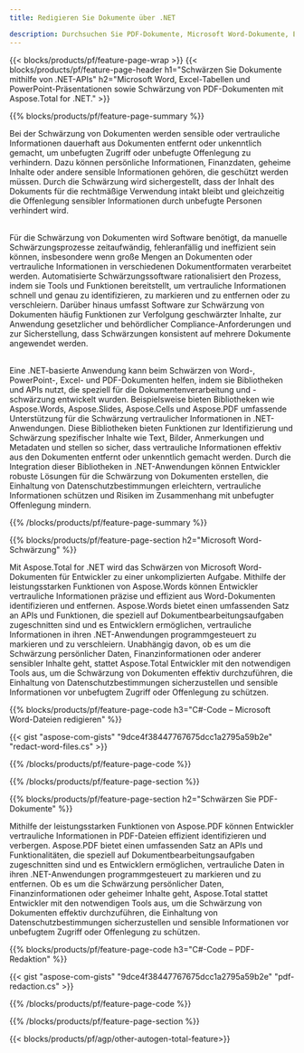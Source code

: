 ```yaml
---
title: Redigieren Sie Dokumente über .NET 

description: Durchsuchen Sie PDF-Dokumente, Microsoft Word-Dokumente, Excel-Tabellen und PowerPoint-Präsentationsdaten über eine .NET-Anwendung. C#-Code aufgeführt
---
```


{{< blocks/products/pf/feature-page-wrap >}}
{{< blocks/products/pf/feature-page-header h1="Schwärzen Sie Dokumente mithilfe von .NET-APIs" h2="Microsoft Word, Excel-Tabellen und PowerPoint-Präsentationen sowie Schwärzung von PDF-Dokumenten mit Aspose.Total for .NET." >}}

{{% blocks/products/pf/feature-page-summary %}}

Bei der Schwärzung von Dokumenten werden sensible oder vertrauliche Informationen dauerhaft aus Dokumenten entfernt oder unkenntlich gemacht, um unbefugten Zugriff oder unbefugte Offenlegung zu verhindern. Dazu können persönliche Informationen, Finanzdaten, geheime Inhalte oder andere sensible Informationen gehören, die geschützt werden müssen. Durch die Schwärzung wird sichergestellt, dass der Inhalt des Dokuments für die rechtmäßige Verwendung intakt bleibt und gleichzeitig die Offenlegung sensibler Informationen durch unbefugte Personen verhindert wird. <br /><br />

Für die Schwärzung von Dokumenten wird Software benötigt, da manuelle Schwärzungsprozesse zeitaufwändig, fehleranfällig und ineffizient sein können, insbesondere wenn große Mengen an Dokumenten oder vertrauliche Informationen in verschiedenen Dokumentformaten verarbeitet werden. Automatisierte Schwärzungssoftware rationalisiert den Prozess, indem sie Tools und Funktionen bereitstellt, um vertrauliche Informationen schnell und genau zu identifizieren, zu markieren und zu entfernen oder zu verschleiern. Darüber hinaus umfasst Software zur Schwärzung von Dokumenten häufig Funktionen zur Verfolgung geschwärzter Inhalte, zur Anwendung gesetzlicher und behördlicher Compliance-Anforderungen und zur Sicherstellung, dass Schwärzungen konsistent auf mehrere Dokumente angewendet werden.<br /><br />

Eine .NET-basierte Anwendung kann beim Schwärzen von Word-, PowerPoint-, Excel- und PDF-Dokumenten helfen, indem sie Bibliotheken und APIs nutzt, die speziell für die Dokumentenverarbeitung und -schwärzung entwickelt wurden. Beispielsweise bieten Bibliotheken wie Aspose.Words, Aspose.Slides, Aspose.Cells und Aspose.PDF umfassende Unterstützung für die Schwärzung vertraulicher Informationen in .NET-Anwendungen. Diese Bibliotheken bieten Funktionen zur Identifizierung und Schwärzung spezifischer Inhalte wie Text, Bilder, Anmerkungen und Metadaten und stellen so sicher, dass vertrauliche Informationen effektiv aus den Dokumenten entfernt oder unkenntlich gemacht werden. Durch die Integration dieser Bibliotheken in .NET-Anwendungen können Entwickler robuste Lösungen für die Schwärzung von Dokumenten erstellen, die Einhaltung von Datenschutzbestimmungen erleichtern, vertrauliche Informationen schützen und Risiken im Zusammenhang mit unbefugter Offenlegung mindern.


{{% /blocks/products/pf/feature-page-summary  %}}

{{% blocks/products/pf/feature-page-section  h2="Microsoft Word-Schwärzung" %}}

Mit Aspose.Total for .NET wird das Schwärzen von Microsoft Word-Dokumenten für Entwickler zu einer unkomplizierten Aufgabe. Mithilfe der leistungsstarken Funktionen von Aspose.Words können Entwickler vertrauliche Informationen präzise und effizient aus Word-Dokumenten identifizieren und entfernen. Aspose.Words bietet einen umfassenden Satz an APIs und Funktionen, die speziell auf Dokumentbearbeitungsaufgaben zugeschnitten sind und es Entwicklern ermöglichen, vertrauliche Informationen in ihren .NET-Anwendungen programmgesteuert zu markieren und zu verschleiern. Unabhängig davon, ob es um die Schwärzung persönlicher Daten, Finanzinformationen oder anderer sensibler Inhalte geht, stattet Aspose.Total Entwickler mit den notwendigen Tools aus, um die Schwärzung von Dokumenten effektiv durchzuführen, die Einhaltung von Datenschutzbestimmungen sicherzustellen und sensible Informationen vor unbefugtem Zugriff oder Offenlegung zu schützen.

{{% blocks/products/pf/feature-page-code h3="C#-Code – Microsoft Word-Dateien redigieren" %}}

{{< gist "aspose-com-gists" "9dce4f38447767675dcc1a2795a59b2e" "redact-word-files.cs" >}}

{{% /blocks/products/pf/feature-page-code  %}}

{{% /blocks/products/pf/feature-page-section %}}

{{% blocks/products/pf/feature-page-section  h2="Schwärzen Sie PDF-Dokumente" %}}

Mithilfe der leistungsstarken Funktionen von Aspose.PDF können Entwickler vertrauliche Informationen in PDF-Dateien effizient identifizieren und verbergen. Aspose.PDF bietet einen umfassenden Satz an APIs und Funktionalitäten, die speziell auf Dokumentbearbeitungsaufgaben zugeschnitten sind und es Entwicklern ermöglichen, vertrauliche Daten in ihren .NET-Anwendungen programmgesteuert zu markieren und zu entfernen. Ob es um die Schwärzung persönlicher Daten, Finanzinformationen oder geheimer Inhalte geht, Aspose.Total stattet Entwickler mit den notwendigen Tools aus, um die Schwärzung von Dokumenten effektiv durchzuführen, die Einhaltung von Datenschutzbestimmungen sicherzustellen und sensible Informationen vor unbefugtem Zugriff oder Offenlegung zu schützen.

{{% blocks/products/pf/feature-page-code h3="C#-Code – PDF-Redaktion" %}}

{{< gist "aspose-com-gists" "9dce4f38447767675dcc1a2795a59b2e" "pdf-redaction.cs" >}}

{{% /blocks/products/pf/feature-page-code  %}}

{{% /blocks/products/pf/feature-page-section %}}

{{< blocks/products/pf/agp/other-autogen-total-feature>}}